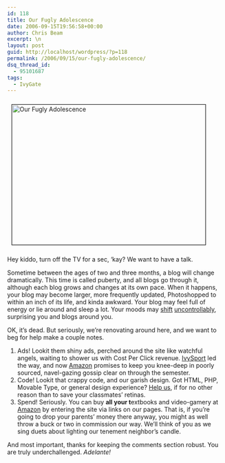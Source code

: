 ```yaml
---
id: 118
title: Our Fugly Adolescence
date: 2006-09-15T19:56:58+00:00
author: Chris Beam
excerpt: \n
layout: post
guid: http://localhost/wordpress/?p=118
permalink: /2006/09/15/our-fugly-adolescence/
dsq_thread_id:
  - 95101687
tags:
  - IvyGate
---
```

<img width="450" vspace="10" hspace="10" height="325" border="1" align="top" src="http://www.ivygateblog.com/wp-content/uploads/2006/09/girl-on-scale2.gif" alt="Our Fugly Adolescence" />

Hey kiddo, turn off the TV for a sec, &#8216;kay? We want to have a talk.

Sometime between the ages of two and three months, a blog will change dramatically. This time is called puberty, and all blogs go through it, although each blog grows and changes at its own pace. When it happens, your blog may become larger, more frequently updated, Photoshopped to within an inch of its life, and kinda awkward. Your blog may feel full of energy or lie around and sleep a lot. Your moods may [shift](http://www.ivygateblog.com/2006/09/breaking_skorton_ice_cream_delicious.html) [uncontrollably](http://www.ivygateblog.com/2006/09/breaking_no_really_breaking_harvard_ends_early_admissions.html), surprising you and blogs around you.

OK, it&#8217;s dead. But seriously, we&#8217;re renovating around here, and we want to <span class="c1">beg for help</span> make a couple notes.

  1. Ads! Lookit them <span class="c2">shiny ads</span>, perched around the site like watchful angels, waiting to shower us with Cost Per Click revenue. [IvySport](http://www.ivysport.com/index-affiliate_id/75) led the way, and now [Amazon](http://www.amazon.com/exec/obidos/redirect?tag=ivygatheivyle-20&creative=380137&camp=212289&link_code=ur1&adid=1VWY1MWPPPB1BN8EAJ5M&path=tg/browse/-/465600) promises to keep you knee-deep in poorly sourced, navel-gazing gossip clear on through the semester.
  2. Code! Lookit that <span class="c2">crappy code</span>, and our garish design. Got HTML, PHP, Movable Type, or general design experience? [Help us](mailto:ivygate@gmail.com), if for no other reason than to save your classmates&#8217; retinas.
  3. Spend! Seriously. You can buy **all your t**<span class="c2">extbooks and video-gamery at</span> [Amazon](http://www.amazon.com/exec/obidos/redirect?tag=ivygatheivyle-20&creative=380137&camp=212289&link_code=ur1&adid=1VWY1MWPPPB1BN8EAJ5M&path=tg/browse/-/465600) by entering the site via links on our pages. That is, if you&#8217;re going to drop your parents&#8217; money there anyway, you might as well throw a buck or two in commission our way. We&#8217;ll think of you as we sing duets about lighting our tenement neighbor&#8217;s candle.

And most important, thanks for keeping the comments section robust. You are truly underchallenged. _Adelante!_